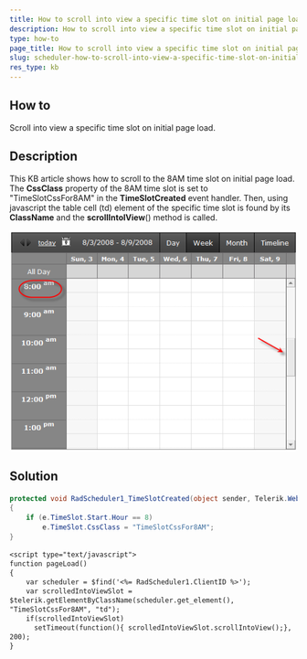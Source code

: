 ```yaml
---
title: How to scroll into view a specific time slot on initial page load in RadScheduler
description: How to scroll into view a specific time slot on initial page load in RadScheduler. Check it now!
type: how-to
page_title: How to scroll into view a specific time slot on initial page load in RadScheduler
slug: scheduler-how-to-scroll-into-view-a-specific-time-slot-on-initial-page-load
res_type: kb
---
```


## How to
   

Scroll into view a specific time slot on initial page load.  
   
## Description


This KB article shows how to scroll to the 8AM time slot on initial page load. The **CssClass** property of the 8AM time slot is set to "TimeSlotCssFor8AM" in the **TimeSlotCreated** event handler. Then, using javascript the table cell (td) element of the specific time slot is found by its **ClassName** and the **scrollIntolView**() method is called.  
   
 ![Scroll into view the 8am time slot](images/scheduler-how-to-scroll-into-view-a-specific-time-slot-on-initial-page-load.png)  
   
## Solution
   
````C#
protected void RadScheduler1_TimeSlotCreated(object sender, Telerik.Web.UI.TimeSlotCreatedEventArgs e)  
{  
    if (e.TimeSlot.Start.Hour == 8)  
        e.TimeSlot.CssClass = "TimeSlotCssFor8AM";  
} 
````

````ASPX
<script type="text/javascript">       
function pageLoad()       
{       
    var scheduler = $find('<%= RadScheduler1.ClientID %>');       
    var scrolledIntoViewSlot = $telerik.getElementByClassName(scheduler.get_element(), "TimeSlotCssFor8AM", "td");       
    if(scrolledIntoViewSlot)     
      setTimeout(function(){ scrolledIntoViewSlot.scrollIntoView();}, 200);      
}     
````

 